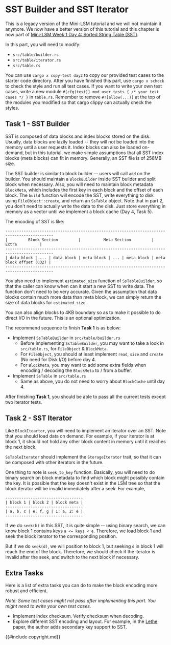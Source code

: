 # SST Builder and SST Iterator

<div class="warning">

This is a legacy version of the Mini-LSM tutorial and we will not maintain it anymore. We now have a better version of this tutorial and this chapter is now part of [Mini-LSM Week 1 Day 4: Sorted String Table (SST)](./week1-04-sst.md).

</div>

<!-- toc -->

In this part, you will need to modify:

* `src/table/builder.rs`
* `src/table/iterator.rs`
* `src/table.rs`

You can use `cargo x copy-test day2` to copy our provided test cases to the starter code directory. After you have
finished this part, use `cargo x scheck` to check the style and run all test cases. If you want to write your own
test cases, write a new module `#[cfg(test)] mod user_tests { /* your test cases */ }` in `table.rs`. Remember to remove
`#![allow(...)]` at the top of the modules you modified so that cargo clippy can actually check the styles.

## Task 1 - SST Builder

SST is composed of data blocks and index blocks stored on the disk. Usually, data blocks are lazily loaded -- they will
not be loaded into the memory until a user requests it. Index blocks can also be loaded on-demand, but in this tutorial,
we make simple assumptions that all SST index blocks (meta blocks) can fit in memory. Generally, an SST file is of 256MB
size.

The SST builder is similar to block builder -- users will call `add` on the builder. You should maintain a `BlockBuilder`
inside SST builder and split block when necessary. Also, you will need to maintain block metadata `BlockMeta`, which
includes the first key in each block and the offset of each block. The `build` function will encode the SST, write
everything to disk using `FileObject::create`, and return an `SsTable` object. Note that in part 2, you don't need to
actually write the data to the disk.
Just store everything in memory as a vector until we implement a block cache (Day 4, Task 5).

The encoding of SST is like:

```
-------------------------------------------------------------------------------------------
|         Block Section         |          Meta Section         |          Extra          |
-------------------------------------------------------------------------------------------
| data block | ... | data block | meta block | ... | meta block | meta block offset (u32) |
-------------------------------------------------------------------------------------------
```

You also need to implement `estimated_size` function of `SsTableBuilder`, so that the caller can know when can it start
a new SST to write data. The function don't need to be very accurate. Given the assumption that data blocks contain much
more data than meta block, we can simply return the size of data blocks for `estimated_size`.

You can also align blocks to 4KB boundary so as to make it possible to do direct I/O in the future. This is an optional
optimization.

The recommend sequence to finish **Task 1** is as below:

- Implement `SsTableBuilder` in `src/table/builder.rs`
  - Before implementing `SsTableBuilder`, you may want to take a look in `src/table.rs`, for `FileObject` & `BlockMeta`.
  - For `FileObject`, you should at least implement `read`, `size` and `create` (No need for Disk I/O) before day 4.
  - For `BlockMeta`, you may want to add some extra fields when encoding / decoding the `BlockMeta` to / from a buffer.
- Implement `SsTable` in `src/table.rs`
  - Same as above, you do not need to worry about `BlockCache` until day 4.

After finishing **Task 1**, you should be able to pass all the current tests except two iterator tests.

## Task 2 - SST Iterator

Like `BlockIteartor`, you will need to implement an iterator over an SST. Note that you should load data on demand. For
example, if your iterator is at block 1, it should not hold any other block content in memory until it reaches the next
block.

`SsTableIterator` should implement the `StorageIterator` trait, so that it can be composed with other iterators in the
future.

One thing to note is `seek_to_key` function. Basically, you will need to do binary search on block metadata to find
which block might possibly contain the key. It is possible that the key doesn't exist in the LSM tree so that the
block iterator will be invalid immediately after a seek. For example,

```
----------------------------------
| block 1 | block 2 | block meta |
----------------------------------
| a, b, c | e, f, g | 1: a, 2: e |
----------------------------------
```

If we do `seek(b)` in this SST, it is quite simple -- using binary search, we can know block 1 contains keys `a <= keys
< e`. Therefore, we load block 1 and seek the block iterator to the corresponding position.

But if we do `seek(d)`, we will position to block 1, but seeking `d` in block 1 will reach the end of the block.
Therefore, we should check if the iterator is invalid after the seek, and switch to the next block if necessary.

## Extra Tasks

Here is a list of extra tasks you can do to make the block encoding more robust and efficient.

*Note: Some test cases might not pass after implementing this part. You might need to write your own test cases.*

* Implement index checksum. Verify checksum when decoding.
* Explore different SST encoding and layout. For example, in the [Lethe](https://disc-projects.bu.edu/lethe/) paper,
  the author adds secondary key support to SST.

{{#include copyright.md}}
